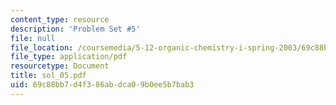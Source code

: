 ```yaml
---
content_type: resource
description: 'Problem Set #5'
file: null
file_location: /coursemedia/5-12-organic-chemistry-i-spring-2003/69c88bb7d4f386abdca09b0ee5b7bab3_sol_05.pdf
file_type: application/pdf
resourcetype: Document
title: sol_05.pdf
uid: 69c88bb7-d4f3-86ab-dca0-9b0ee5b7bab3
---
```

